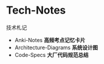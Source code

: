 # Tech-Notes
技术札记
- Anki-Notes **高频考点记忆卡片**
- Architecture-Diagrams **系统设计图**
- Code-Specs **大厂代码规范总结**
